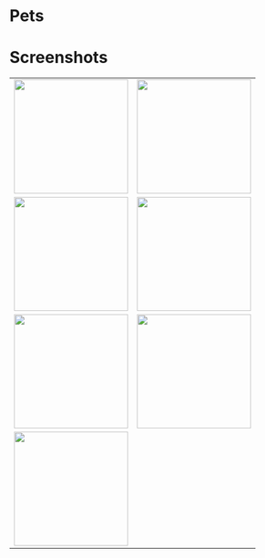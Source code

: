 # Pets
# Screenshots
<table>
<tr>
<td><img src="Screenshot/empty_pet_list.jpg" style="width: 200px;"/></td>
<td><img src="Screenshot/add_pet.jpg" style="width: 200px;"/></td>
</tr>
<tr>
<td><img src="Screenshot/pet_list.jpg" style="width: 200px;"/></td>
<td><img src="Screenshot/select_pet.jpg" style="width: 200px;"/></td>
</tr>
<tr>
<td><img src="Screenshot/edit_pet.jpg" style="width: 200px;"/></td>
<td><img src="Screenshot/delete_dialog.jpg" style="width: 200px;"/></td>
</tr>
<tr>
<td><img src="Screenshot/warning_dialog.jpg" style="width: 200px;"/></td>
</tr>
</table>
